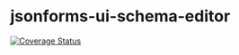# jsonforms-ui-schema-editor
[![Coverage Status](https://coveralls.io/repos/github/eclipsesource/jsonforms-ui-schema-editor/badge.svg?branch=master)](https://coveralls.io/github/eclipsesource/jsonforms-ui-schema-editor?branch=master)
